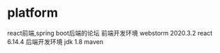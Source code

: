 # platform
react前端,spring boot后端的论坛
前端开发环境
 webstorm 2020.3.2
 react 6.14.4
后端开发环境
  jdk 1.8
  maven 
